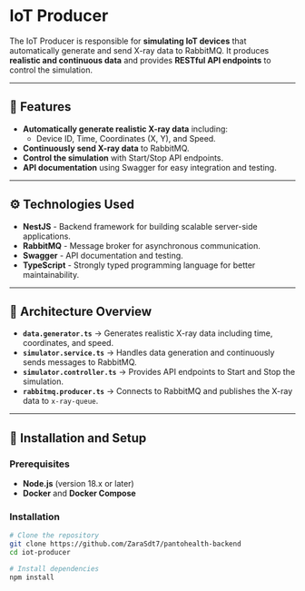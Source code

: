 # IoT Producer

The IoT Producer is responsible for **simulating IoT devices** that automatically generate and send X-ray data to RabbitMQ. It produces **realistic and continuous data** and provides **RESTful API endpoints** to control the simulation.

---

## 📌 Features
- **Automatically generate realistic X-ray data** including:
  - Device ID, Time, Coordinates (X, Y), and Speed.
- **Continuously send X-ray data** to RabbitMQ.
- **Control the simulation** with Start/Stop API endpoints.
- **API documentation** using Swagger for easy integration and testing.

---

## ⚙️ Technologies Used
- **NestJS** - Backend framework for building scalable server-side applications.
- **RabbitMQ** - Message broker for asynchronous communication.
- **Swagger** - API documentation and testing.
- **TypeScript** - Strongly typed programming language for better maintainability.

---

## 🧩 Architecture Overview
- **`data.generator.ts`** → Generates realistic X-ray data including time, coordinates, and speed.
- **`simulator.service.ts`** → Handles data generation and continuously sends messages to RabbitMQ.
- **`simulator.controller.ts`** → Provides API endpoints to Start and Stop the simulation.
- **`rabbitmq.producer.ts`** → Connects to RabbitMQ and publishes the X-ray data to `x-ray-queue`.

---

## 🔧 Installation and Setup
### Prerequisites
- **Node.js** (version 18.x or later)
- **Docker** and **Docker Compose**

### Installation
```bash
# Clone the repository
git clone https://github.com/ZaraSdt7/pantohealth-backend
cd iot-producer

# Install dependencies
npm install
